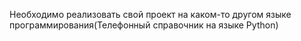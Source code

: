 Необходимо реализовать свой проект на каком-то другом языке программирования(Телефонный справочник на языке Python)